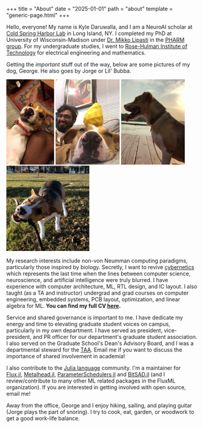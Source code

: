 +++
title = "About"
date = "2025-01-01"
path = "about"
template = "generic-page.html"
+++

Hello, everyone! My name is Kyle Daruwalla, and I am a NeuroAI scholar at [Cold Spring Harbor Lab](https://www.cshl.edu) in Long Island, NY. I completed my PhD at University of Wisconsin-Madison under [Dr. Mikko Lipasti](http://pharm.ece.wisc.edu/mikko/) in the [PHARM group](http://pharm.ece.wisc.edu). For my undergraduate studies, I went to [Rose-Hulman Institute of Technology](https://www.rose-hulman.edu) for electrical engineering and mathematics.

Getting the *important* stuff out of the way, below are some pictures of my dog, George. He also goes by Jorge or Lil' Bubba.

<img src="/george_crazy_eyes.png" height="225">
<img src="/george_pineapple.png" height="225">
<img src="/george_lake.png" height="225">
<img src="/george_stick.png" height="225">

My research interests include non-von Neumman computing paradigms, particularly those inspired by biology. Secretly, I want to revive [cybernetics](https://en.wikipedia.org/wiki/Cybernetics#First_wave) which represents the last time when the lines between computer science, neuroscience, and artificial intelligence were truly blurred. I have experience with computer architecture, ML, RTL design, and IC layout. I also taught (as a TA and instructor) undergrad and grad courses on computer engineering, embedded systems, PCB layout, optimization, and linear algebra for ML.
**You can find my full CV [here](/cv.pdf).**

Service and shared governance is important to me. I have dedicate my energy and time to elevating graduate student voices on campus, particularly in my own department. I have served as president, vice-president, and PR officer for our department's graduate student association. I also served on the Graduate School's Dean's Advisory Board, and I was a departmental steward for the [TAA](https://taa-madison.org). Email me if you want to discuss the importance of shared involvement in academia!

I also contribute to the [Julia language](https://julialang.org) community. I'm a maintainer for [Flux.jl](https://github.com/FluxML/Flux.jl), [Metalhead.jl](https://github.com/FluxML/Metalhead.jl), [ParameterSchedulers.jl](https://github.com/darsnack/ParameterSchedulers.jl) and [BitSAD.jl](https://github.com/UW-PHARM/BitSAD.jl) (and I review/contribute to many other ML related packages in the FluxML organization). If you are interested in getting involved with open source, email me!

Away from the office, George and I enjoy hiking, sailing, and playing guitar (Jorge plays the part of snoring). I try to cook, eat, garden, or woodwork to get a good work-life balance.
